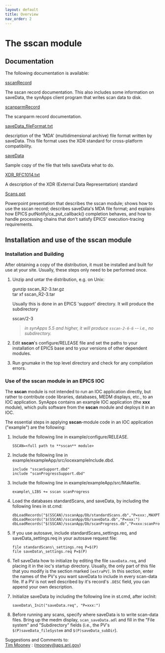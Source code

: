 ```yaml
---
layout: default
title: Overview
nav_order: 2
---
```




The sscan module
================

Documentation
-------------

The following documentation is available:

[sscanRecord](sscanRecord.md)

The sscan record documentation. This also includes some information on saveData, the synApps client program that writes scan data to disk.

[scanparmRecord](scanparmRecord.md)

The scanparm record documentation.

[saveData\_fileFormat.txt](saveData_fileFormat.txt)

description of the 'MDA' (multidimensional archive) file format written by saveData. This file format uses the XDR standard for cross-platform compatibility.

[saveData](saveData.req)

Sample copy of the file that tells saveData what to do.

[XDR\_RFC1014.txt](XDR_RFC1014.txt)

A description of the XDR (External Data Representation) standard

[Scans.ppt](Scans.ppt)

Powerpoint presentation that describes the sscan module; shows how to use the sscan record; describes saveData's MDA file format; and explains how EPICS putNotify/ca\_put\_callback() completion behaves, and how to handle processing chains that don't satisfy EPICS' execution-tracing requirements.

Installation and use of the sscan module
----------------------------------------

### Installation and Building

After obtaining a copy of the distribution, it must be installed and built for use at your site. Usually, these steps only need to be performed once.

1.  Unzip and untar the distribution, e.g. on Unix:  
    
    gunzip sscan\_R2-3.tar.gz  
    tar xf sscan\_R2-3.tar
    
    Usually this is done in an EPICS 'support' directory. It will produce the subdirectory
    
    sscan/2-3
    
    > _in synApps 5.5 and higher, it will produce `sscan-2-6-6` -- i.e., no subdirectory._
    
2.  Edit **sscan**'s configure/RELEASE file and set the paths to your installation of EPICS base and to your versions of other dependent modules.
3.  Run gnumake in the top level directory and check for any compilation errors.

### Use of the sscan module in an EPICS IOC

The **sscan** module is not intended to run an IOC application directly, but rather to contribute code libraries, databases, MEDM displays, etc., to an IOC application. SynApps contains an example IOC application (the **xxx** module), which pulls software from the **sscan** module and deploys it in an IOC.

The essential steps in applying **sscan**\-module code in an IOC application ("example") are the following:

1.  Include the following line in example/configure/RELEASE.
    ```
    SSCAN=<full path to **sscan** module>
    ```
    
2.  Include the following line in example/exampleApp/src/iocexampleInclude.dbd.
    ```
    include "sscanSupport.dbd"
    include "scanProgressSupport.dbd"
    ```
    
3.  Include the following line in example/exampleApp/src/Makefile.
    ```
    example\_LIBS += sscan scanProgress
    ```
    
4.  Load the databases standardScans, and saveData, by including the following lines in st.cmd:
    ```    
    dbLoadRecords("$(SSCAN)/sscanApp/Db/standardScans.db","P=xxx:,MAXPTS1=2000,MAXPTS2=1000,MAXPTS3=1000,MAXPTS4=10,MAXPTSH=2000")
    dbLoadRecords("$(SSCAN)/sscanApp/Db/saveData.db","P=xxx:")
    dbLoadRecords("$(SSCAN)/sscanApp/Db/scanProgress.db","P=xxx:scanProgress:")
    ```
    
5.  If you use autosave, include standardScans\_settings.req, and saveData\_settings.req in your autosave request file:
    ```
    file standardScans\_settings.req P=$(P)
    file saveData\_settings.req P=$(P)
    ```
    
6.  Tell saveData how to initialize by editing the file `saveData.req`, and placing it in the ioc's startup directory. Usually, the only part of this file that you modify is the section marked `[extraPV]`. In this section, enter the names of the PV's you want saveData to include in every scan-data file. If a PV is not well described by it's record's `.DESC` field, you can append your own description.
    
7.  Initialize saveData by including the following line in st.cmd, after iocInit:
    ```
    saveData\_Init("saveData.req", "P=xxx:")
    ```
    
8.  Before running any scans, specify where saveData is to write scan-data files. Bring up the medm display, `scan_saveData.adl` and fill in the "File system" and "Subdirectory" fields (i.e., the PV's `$(P)saveData_fileSystem` and `$(P)saveData_subDir`).

Suggestions and Comments to:  
[Tim Mooney](mailto:mooney@aps.anl.gov) : (mooney@aps.anl.gov)
